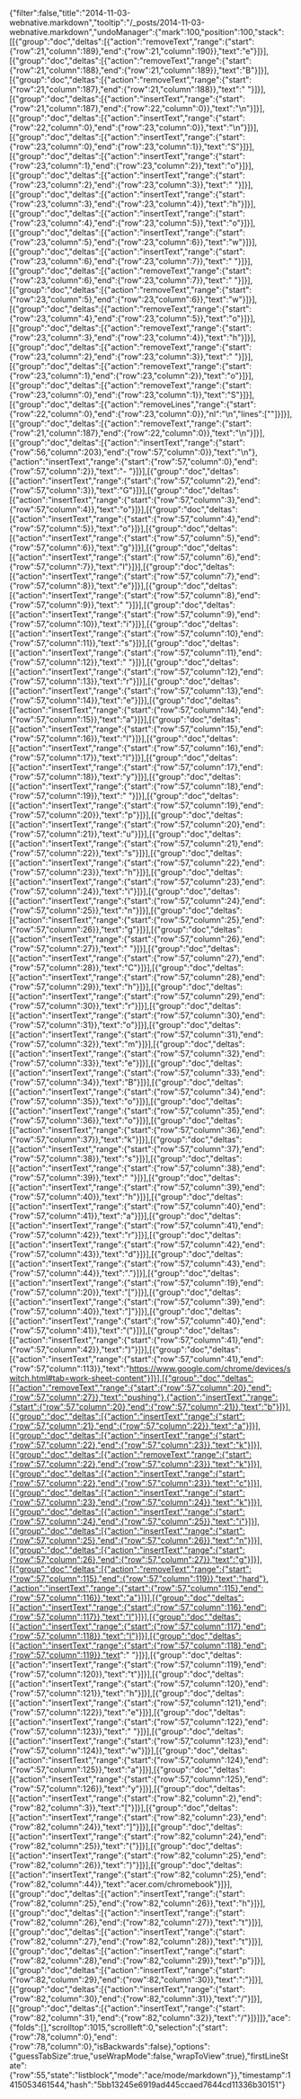 {"filter":false,"title":"2014-11-03-webnative.markdown","tooltip":"/_posts/2014-11-03-webnative.markdown","undoManager":{"mark":100,"position":100,"stack":[[{"group":"doc","deltas":[{"action":"removeText","range":{"start":{"row":21,"column":189},"end":{"row":21,"column":190}},"text":"e"}]}],[{"group":"doc","deltas":[{"action":"removeText","range":{"start":{"row":21,"column":188},"end":{"row":21,"column":189}},"text":"B"}]}],[{"group":"doc","deltas":[{"action":"removeText","range":{"start":{"row":21,"column":187},"end":{"row":21,"column":188}},"text":" "}]}],[{"group":"doc","deltas":[{"action":"insertText","range":{"start":{"row":21,"column":187},"end":{"row":22,"column":0}},"text":"\n"}]}],[{"group":"doc","deltas":[{"action":"insertText","range":{"start":{"row":22,"column":0},"end":{"row":23,"column":0}},"text":"\n"}]}],[{"group":"doc","deltas":[{"action":"insertText","range":{"start":{"row":23,"column":0},"end":{"row":23,"column":1}},"text":"S"}]}],[{"group":"doc","deltas":[{"action":"insertText","range":{"start":{"row":23,"column":1},"end":{"row":23,"column":2}},"text":"o"}]}],[{"group":"doc","deltas":[{"action":"insertText","range":{"start":{"row":23,"column":2},"end":{"row":23,"column":3}},"text":" "}]}],[{"group":"doc","deltas":[{"action":"insertText","range":{"start":{"row":23,"column":3},"end":{"row":23,"column":4}},"text":"h"}]}],[{"group":"doc","deltas":[{"action":"insertText","range":{"start":{"row":23,"column":4},"end":{"row":23,"column":5}},"text":"o"}]}],[{"group":"doc","deltas":[{"action":"insertText","range":{"start":{"row":23,"column":5},"end":{"row":23,"column":6}},"text":"w"}]}],[{"group":"doc","deltas":[{"action":"insertText","range":{"start":{"row":23,"column":6},"end":{"row":23,"column":7}},"text":" "}]}],[{"group":"doc","deltas":[{"action":"removeText","range":{"start":{"row":23,"column":6},"end":{"row":23,"column":7}},"text":" "}]}],[{"group":"doc","deltas":[{"action":"removeText","range":{"start":{"row":23,"column":5},"end":{"row":23,"column":6}},"text":"w"}]}],[{"group":"doc","deltas":[{"action":"removeText","range":{"start":{"row":23,"column":4},"end":{"row":23,"column":5}},"text":"o"}]}],[{"group":"doc","deltas":[{"action":"removeText","range":{"start":{"row":23,"column":3},"end":{"row":23,"column":4}},"text":"h"}]}],[{"group":"doc","deltas":[{"action":"removeText","range":{"start":{"row":23,"column":2},"end":{"row":23,"column":3}},"text":" "}]}],[{"group":"doc","deltas":[{"action":"removeText","range":{"start":{"row":23,"column":1},"end":{"row":23,"column":2}},"text":"o"}]}],[{"group":"doc","deltas":[{"action":"removeText","range":{"start":{"row":23,"column":0},"end":{"row":23,"column":1}},"text":"S"}]}],[{"group":"doc","deltas":[{"action":"removeLines","range":{"start":{"row":22,"column":0},"end":{"row":23,"column":0}},"nl":"\n","lines":[""]}]}],[{"group":"doc","deltas":[{"action":"removeText","range":{"start":{"row":21,"column":187},"end":{"row":22,"column":0}},"text":"\n"}]}],[{"group":"doc","deltas":[{"action":"insertText","range":{"start":{"row":56,"column":203},"end":{"row":57,"column":0}},"text":"\n"},{"action":"insertText","range":{"start":{"row":57,"column":0},"end":{"row":57,"column":2}},"text":"- "}]}],[{"group":"doc","deltas":[{"action":"insertText","range":{"start":{"row":57,"column":2},"end":{"row":57,"column":3}},"text":"G"}]}],[{"group":"doc","deltas":[{"action":"insertText","range":{"start":{"row":57,"column":3},"end":{"row":57,"column":4}},"text":"o"}]}],[{"group":"doc","deltas":[{"action":"insertText","range":{"start":{"row":57,"column":4},"end":{"row":57,"column":5}},"text":"o"}]}],[{"group":"doc","deltas":[{"action":"insertText","range":{"start":{"row":57,"column":5},"end":{"row":57,"column":6}},"text":"g"}]}],[{"group":"doc","deltas":[{"action":"insertText","range":{"start":{"row":57,"column":6},"end":{"row":57,"column":7}},"text":"l"}]}],[{"group":"doc","deltas":[{"action":"insertText","range":{"start":{"row":57,"column":7},"end":{"row":57,"column":8}},"text":"e"}]}],[{"group":"doc","deltas":[{"action":"insertText","range":{"start":{"row":57,"column":8},"end":{"row":57,"column":9}},"text":" "}]}],[{"group":"doc","deltas":[{"action":"insertText","range":{"start":{"row":57,"column":9},"end":{"row":57,"column":10}},"text":"i"}]}],[{"group":"doc","deltas":[{"action":"insertText","range":{"start":{"row":57,"column":10},"end":{"row":57,"column":11}},"text":"s"}]}],[{"group":"doc","deltas":[{"action":"insertText","range":{"start":{"row":57,"column":11},"end":{"row":57,"column":12}},"text":" "}]}],[{"group":"doc","deltas":[{"action":"insertText","range":{"start":{"row":57,"column":12},"end":{"row":57,"column":13}},"text":"r"}]}],[{"group":"doc","deltas":[{"action":"insertText","range":{"start":{"row":57,"column":13},"end":{"row":57,"column":14}},"text":"e"}]}],[{"group":"doc","deltas":[{"action":"insertText","range":{"start":{"row":57,"column":14},"end":{"row":57,"column":15}},"text":"a"}]}],[{"group":"doc","deltas":[{"action":"insertText","range":{"start":{"row":57,"column":15},"end":{"row":57,"column":16}},"text":"l"}]}],[{"group":"doc","deltas":[{"action":"insertText","range":{"start":{"row":57,"column":16},"end":{"row":57,"column":17}},"text":"l"}]}],[{"group":"doc","deltas":[{"action":"insertText","range":{"start":{"row":57,"column":17},"end":{"row":57,"column":18}},"text":"y"}]}],[{"group":"doc","deltas":[{"action":"insertText","range":{"start":{"row":57,"column":18},"end":{"row":57,"column":19}},"text":" "}]}],[{"group":"doc","deltas":[{"action":"insertText","range":{"start":{"row":57,"column":19},"end":{"row":57,"column":20}},"text":"p"}]}],[{"group":"doc","deltas":[{"action":"insertText","range":{"start":{"row":57,"column":20},"end":{"row":57,"column":21}},"text":"u"}]}],[{"group":"doc","deltas":[{"action":"insertText","range":{"start":{"row":57,"column":21},"end":{"row":57,"column":22}},"text":"s"}]}],[{"group":"doc","deltas":[{"action":"insertText","range":{"start":{"row":57,"column":22},"end":{"row":57,"column":23}},"text":"h"}]}],[{"group":"doc","deltas":[{"action":"insertText","range":{"start":{"row":57,"column":23},"end":{"row":57,"column":24}},"text":"i"}]}],[{"group":"doc","deltas":[{"action":"insertText","range":{"start":{"row":57,"column":24},"end":{"row":57,"column":25}},"text":"n"}]}],[{"group":"doc","deltas":[{"action":"insertText","range":{"start":{"row":57,"column":25},"end":{"row":57,"column":26}},"text":"g"}]}],[{"group":"doc","deltas":[{"action":"insertText","range":{"start":{"row":57,"column":26},"end":{"row":57,"column":27}},"text":" "}]}],[{"group":"doc","deltas":[{"action":"insertText","range":{"start":{"row":57,"column":27},"end":{"row":57,"column":28}},"text":"C"}]}],[{"group":"doc","deltas":[{"action":"insertText","range":{"start":{"row":57,"column":28},"end":{"row":57,"column":29}},"text":"h"}]}],[{"group":"doc","deltas":[{"action":"insertText","range":{"start":{"row":57,"column":29},"end":{"row":57,"column":30}},"text":"r"}]}],[{"group":"doc","deltas":[{"action":"insertText","range":{"start":{"row":57,"column":30},"end":{"row":57,"column":31}},"text":"o"}]}],[{"group":"doc","deltas":[{"action":"insertText","range":{"start":{"row":57,"column":31},"end":{"row":57,"column":32}},"text":"m"}]}],[{"group":"doc","deltas":[{"action":"insertText","range":{"start":{"row":57,"column":32},"end":{"row":57,"column":33}},"text":"e"}]}],[{"group":"doc","deltas":[{"action":"insertText","range":{"start":{"row":57,"column":33},"end":{"row":57,"column":34}},"text":"B"}]}],[{"group":"doc","deltas":[{"action":"insertText","range":{"start":{"row":57,"column":34},"end":{"row":57,"column":35}},"text":"o"}]}],[{"group":"doc","deltas":[{"action":"insertText","range":{"start":{"row":57,"column":35},"end":{"row":57,"column":36}},"text":"o"}]}],[{"group":"doc","deltas":[{"action":"insertText","range":{"start":{"row":57,"column":36},"end":{"row":57,"column":37}},"text":"k"}]}],[{"group":"doc","deltas":[{"action":"insertText","range":{"start":{"row":57,"column":37},"end":{"row":57,"column":38}},"text":"s"}]}],[{"group":"doc","deltas":[{"action":"insertText","range":{"start":{"row":57,"column":38},"end":{"row":57,"column":39}},"text":" "}]}],[{"group":"doc","deltas":[{"action":"insertText","range":{"start":{"row":57,"column":39},"end":{"row":57,"column":40}},"text":"h"}]}],[{"group":"doc","deltas":[{"action":"insertText","range":{"start":{"row":57,"column":40},"end":{"row":57,"column":41}},"text":"a"}]}],[{"group":"doc","deltas":[{"action":"insertText","range":{"start":{"row":57,"column":41},"end":{"row":57,"column":42}},"text":"r"}]}],[{"group":"doc","deltas":[{"action":"insertText","range":{"start":{"row":57,"column":42},"end":{"row":57,"column":43}},"text":"d"}]}],[{"group":"doc","deltas":[{"action":"insertText","range":{"start":{"row":57,"column":43},"end":{"row":57,"column":44}},"text":"."}]}],[{"group":"doc","deltas":[{"action":"insertText","range":{"start":{"row":57,"column":19},"end":{"row":57,"column":20}},"text":"["}]}],[{"group":"doc","deltas":[{"action":"insertText","range":{"start":{"row":57,"column":39},"end":{"row":57,"column":40}},"text":"]"}]}],[{"group":"doc","deltas":[{"action":"insertText","range":{"start":{"row":57,"column":40},"end":{"row":57,"column":41}},"text":"("}]}],[{"group":"doc","deltas":[{"action":"insertText","range":{"start":{"row":57,"column":41},"end":{"row":57,"column":42}},"text":")"}]}],[{"group":"doc","deltas":[{"action":"insertText","range":{"start":{"row":57,"column":41},"end":{"row":57,"column":113}},"text":"https://www.google.com/chrome/devices/switch.html#tab=work-sheet-content"}]}],[{"group":"doc","deltas":[{"action":"removeText","range":{"start":{"row":57,"column":20},"end":{"row":57,"column":27}},"text":"pushing"},{"action":"insertText","range":{"start":{"row":57,"column":20},"end":{"row":57,"column":21}},"text":"b"}]}],[{"group":"doc","deltas":[{"action":"insertText","range":{"start":{"row":57,"column":21},"end":{"row":57,"column":22}},"text":"a"}]}],[{"group":"doc","deltas":[{"action":"insertText","range":{"start":{"row":57,"column":22},"end":{"row":57,"column":23}},"text":"k"}]}],[{"group":"doc","deltas":[{"action":"removeText","range":{"start":{"row":57,"column":22},"end":{"row":57,"column":23}},"text":"k"}]}],[{"group":"doc","deltas":[{"action":"insertText","range":{"start":{"row":57,"column":22},"end":{"row":57,"column":23}},"text":"c"}]}],[{"group":"doc","deltas":[{"action":"insertText","range":{"start":{"row":57,"column":23},"end":{"row":57,"column":24}},"text":"k"}]}],[{"group":"doc","deltas":[{"action":"insertText","range":{"start":{"row":57,"column":24},"end":{"row":57,"column":25}},"text":"i"}]}],[{"group":"doc","deltas":[{"action":"insertText","range":{"start":{"row":57,"column":25},"end":{"row":57,"column":26}},"text":"n"}]}],[{"group":"doc","deltas":[{"action":"insertText","range":{"start":{"row":57,"column":26},"end":{"row":57,"column":27}},"text":"g"}]}],[{"group":"doc","deltas":[{"action":"removeText","range":{"start":{"row":57,"column":115},"end":{"row":57,"column":119}},"text":"hard"},{"action":"insertText","range":{"start":{"row":57,"column":115},"end":{"row":57,"column":116}},"text":"a"}]}],[{"group":"doc","deltas":[{"action":"insertText","range":{"start":{"row":57,"column":116},"end":{"row":57,"column":117}},"text":"l"}]}],[{"group":"doc","deltas":[{"action":"insertText","range":{"start":{"row":57,"column":117},"end":{"row":57,"column":118}},"text":"l"}]}],[{"group":"doc","deltas":[{"action":"insertText","range":{"start":{"row":57,"column":118},"end":{"row":57,"column":119}},"text":" "}]}],[{"group":"doc","deltas":[{"action":"insertText","range":{"start":{"row":57,"column":119},"end":{"row":57,"column":120}},"text":"t"}]}],[{"group":"doc","deltas":[{"action":"insertText","range":{"start":{"row":57,"column":120},"end":{"row":57,"column":121}},"text":"h"}]}],[{"group":"doc","deltas":[{"action":"insertText","range":{"start":{"row":57,"column":121},"end":{"row":57,"column":122}},"text":"e"}]}],[{"group":"doc","deltas":[{"action":"insertText","range":{"start":{"row":57,"column":122},"end":{"row":57,"column":123}},"text":" "}]}],[{"group":"doc","deltas":[{"action":"insertText","range":{"start":{"row":57,"column":123},"end":{"row":57,"column":124}},"text":"w"}]}],[{"group":"doc","deltas":[{"action":"insertText","range":{"start":{"row":57,"column":124},"end":{"row":57,"column":125}},"text":"a"}]}],[{"group":"doc","deltas":[{"action":"insertText","range":{"start":{"row":57,"column":125},"end":{"row":57,"column":126}},"text":"y"}]}],[{"group":"doc","deltas":[{"action":"insertText","range":{"start":{"row":82,"column":2},"end":{"row":82,"column":3}},"text":"["}]}],[{"group":"doc","deltas":[{"action":"insertText","range":{"start":{"row":82,"column":23},"end":{"row":82,"column":24}},"text":"]"}]}],[{"group":"doc","deltas":[{"action":"insertText","range":{"start":{"row":82,"column":24},"end":{"row":82,"column":25}},"text":"("}]}],[{"group":"doc","deltas":[{"action":"insertText","range":{"start":{"row":82,"column":25},"end":{"row":82,"column":26}},"text":")"}]}],[{"group":"doc","deltas":[{"action":"insertText","range":{"start":{"row":82,"column":25},"end":{"row":82,"column":44}},"text":"acer.com/chromebook"}]}],[{"group":"doc","deltas":[{"action":"insertText","range":{"start":{"row":82,"column":25},"end":{"row":82,"column":26}},"text":"h"}]}],[{"group":"doc","deltas":[{"action":"insertText","range":{"start":{"row":82,"column":26},"end":{"row":82,"column":27}},"text":"t"}]}],[{"group":"doc","deltas":[{"action":"insertText","range":{"start":{"row":82,"column":27},"end":{"row":82,"column":28}},"text":"t"}]}],[{"group":"doc","deltas":[{"action":"insertText","range":{"start":{"row":82,"column":28},"end":{"row":82,"column":29}},"text":"p"}]}],[{"group":"doc","deltas":[{"action":"insertText","range":{"start":{"row":82,"column":29},"end":{"row":82,"column":30}},"text":":"}]}],[{"group":"doc","deltas":[{"action":"insertText","range":{"start":{"row":82,"column":30},"end":{"row":82,"column":31}},"text":"/"}]}],[{"group":"doc","deltas":[{"action":"insertText","range":{"start":{"row":82,"column":31},"end":{"row":82,"column":32}},"text":"/"}]}]]},"ace":{"folds":[],"scrolltop":1015,"scrollleft":0,"selection":{"start":{"row":78,"column":0},"end":{"row":78,"column":0},"isBackwards":false},"options":{"guessTabSize":true,"useWrapMode":false,"wrapToView":true},"firstLineState":{"row":55,"state":"listblock","mode":"ace/mode/markdown"}},"timestamp":1415053461544,"hash":"5bb13245e6919ad445ccaed7644cd11336b30151"}